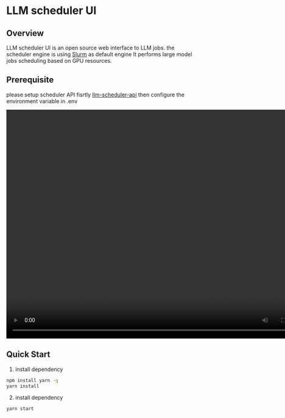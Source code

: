 # LLM scheduler UI

## Overview

LLM scheduler UI is an open source web interface to LLM jobs. the scheduler engine is using [Slurm](https://slurm.schedmd.com/) as default engine
It performs large model jobs scheduling based on GPU resources.

## Prerequisite

please setup scheduler API fisrtly [llm-scheduler-api](https://github.com/OpenCSGs/llm-scheduler-api)
then configure the environment variable in .env

<video src="https://github.com/ganisback/video/blob/9d332ed1b526498e615a533deb43f2450aaa4d06/demo.mp4" width="800px" height="600px" controls="controls"></video>


## Quick Start
1. install dependency
```bash
npm install yarn -g
yarn install
```
2. install dependency
```bash
yarn start
```
